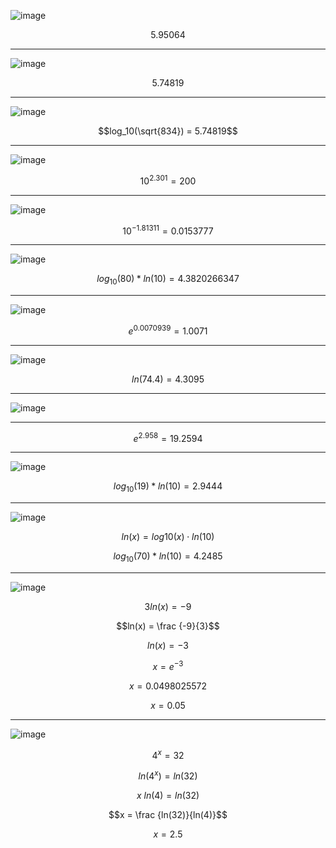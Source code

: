 ![image](https://github.com/user-attachments/assets/e0cb4098-efa6-4501-ba2d-72dcf77847fe)

$$5.95064$$

***

![image](https://github.com/user-attachments/assets/69e49163-7b52-47f4-81d1-015bf1a9905d)

$$5.74819$$

***

![image](https://github.com/user-attachments/assets/a9d7c6c3-e6c6-4eb0-9443-ad01e959025d)

$$log_10(\sqrt{834}) = 5.74819$$

***

![image](https://github.com/user-attachments/assets/0713af50-8ba8-42ef-bd4a-299e9ee61f91)

$$10^{2.301} = 200$$

***

![image](https://github.com/user-attachments/assets/4c766035-84ee-4ab6-94ba-0e83a379c18f)

$$10^{-1.81311} = 0.0153777$$

***

![image](https://github.com/user-attachments/assets/d1cd4df7-8ccc-48ae-8d76-93ba33a87264)

$$log_10(80) * ln(10) = 4.3820266347$$

***

![image](https://github.com/user-attachments/assets/5d3efd8c-f87c-40ab-9891-c4ee44908fac)

$$e^{0.0070939} = 1.0071$$

***

![image](https://github.com/user-attachments/assets/4c3e13e8-d7b7-44ae-be69-16d419624a57)

$$ln(74.4) = 4.3095$$

***

![image](https://github.com/user-attachments/assets/ea2ae687-8538-4645-874d-617fed650106)

***

$$e^{2.958} = 19.2594$$

***

![image](https://github.com/user-attachments/assets/262ae8f0-1ef2-4cec-a955-40ecce7a643d)

$$log_10(19) * ln(10) = 2.9444$$

***

![image](https://github.com/user-attachments/assets/0551d24d-9691-45a0-8452-d0c11f69ad65)

$$ln(x)=log10​(x)⋅ln(10)$$

$$log_10(70) * ln(10) = 4.2485$$

***

![image](https://github.com/user-attachments/assets/0d371747-a186-43ab-a89e-616b64649525)

$$3 ln(x) = -9$$

$$ln(x) = \frac {-9}{3}$$

$$ln(x) = -3$$

$$x = e^{-3}$$

$$x = 0.0498025572$$

$$x = 0.05$$

***

![image](https://github.com/user-attachments/assets/3fc80605-cb48-455a-ac3e-b57b14a62c21)

$$4^x = 32$$

$$ln(4^x) = ln(32)$$

$$x\ ln(4) = ln(32)$$

$$x = \frac {ln(32)}{ln(4)}$$

$$x = 2.5$$



